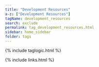 ```yaml
---
title: "Development Resources"
a-z: ["Development Resources"]
tagName: development_resources
search: exclude
permalink: tag_development_resources.html
sidebar: home_sidebar
folder: tags
---
```

{% include taglogic.html %}

{% include links.html %}
